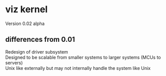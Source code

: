 # viz kernel
Version 0.02 alpha

## differences from 0.01
Redesign of driver subsystem <br>
Designed to be scalable from smaller systems to larger systems (MCUs to servers) <br>
Unix like externally but may not internally handle the system like Unix <br>